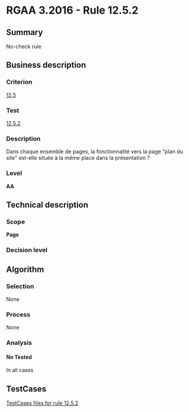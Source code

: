 # RGAA 3.2016 - Rule 12.5.2

## Summary
No-check rule


## Business description

### Criterion
[12.5](http://references.modernisation.gouv.fr/rgaa-accessibilite/criteres.html#crit-12-5)

### Test
[12.5.2](http://references.modernisation.gouv.fr/rgaa-accessibilite/criteres.html#test-12-5-2)

### Description
Dans chaque ensemble de pages, la fonctionnalité vers la page "plan du site" est-elle située à la même place dans la présentation ?

### Level
**AA**


## Technical description

### Scope
**Page**

### Decision level


## Algorithm

### Selection
None

### Process
None

### Analysis

#### No Tested
In all cases


##  TestCases

[TestCases files for rule 12.5.2](https://github.com/Asqatasun/Asqatasun/tree/RGAA_3.2016/rules/rules-rgaa3.2016/src/test/resources/testcases/rgaa32016/Rgaa32016Rule120502/)



